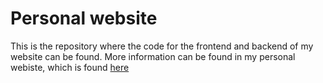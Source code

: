 # Personal website
This is the repository where the code for the frontend and backend of my website can be found. More information can be found in my personal webiste, which is found [here](https://fredver.it/storia-progetto-arduino)
